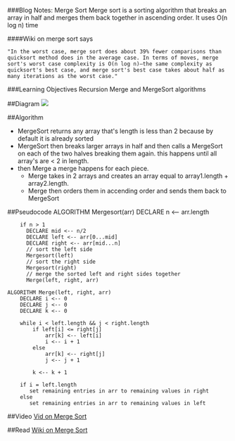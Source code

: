 ###Blog Notes: Merge Sort
Merge sort is a sorting algorithm that breaks an array in half and merges them back together in ascending order.
It uses  O(n log n) time

####Wiki on merge sort says

    "In the worst case, merge sort does about 39% fewer comparisons than quicksort method does in the average case. In terms of moves, merge sort's worst case complexity is O(n log n)—the same complexity as quicksort's best case, and merge sort's best case takes about half as many iterations as the worst case."


###Learning Objectives
Recursion 
Merge and MergeSort algorithms

##Diagram
<img src="https://en.wikipedia.org/wiki/Merge_sort#/media/File:Merge_sort_algorithm_diagram.svg"/>

##Algorithm
* MergeSort returns any array that's length is less than 2 because by default it is already sorted
* MergeSort then breaks larger arrays in half and then calls a MergeSort on each of the two halves breaking them again. this happens until all array's are < 2 in length. 
* then Merge a merge happens for each piece.
    * Merge takes in 2 arrays and creates an array equal to array1.length + array2.length.
    * Merge then orders them in accending order and sends them back to MergeSort
    
##Pseudocode
    ALGORITHM Mergesort(arr)
        DECLARE n <-- arr.length
               
        if n > 1
          DECLARE mid <-- n/2
          DECLARE left <-- arr[0...mid]
          DECLARE right <-- arr[mid...n]
          // sort the left side
          Mergesort(left)
          // sort the right side
          Mergesort(right)
          // merge the sorted left and right sides together
          Merge(left, right, arr)
    
    ALGORITHM Merge(left, right, arr)
        DECLARE i <-- 0
        DECLARE j <-- 0
        DECLARE k <-- 0
    
        while i < left.length && j < right.length
            if left[i] <= right[j]
                arr[k] <-- left[i]
                i <-- i + 1
            else
                arr[k] <-- right[j]
                j <-- j + 1
                
            k <-- k + 1
    
        if i = left.length
           set remaining entries in arr to remaining values in right
        else
           set remaining entries in arr to remaining values in left


##Video
[Vid on Merge Sort](https://www.youtube.com/watch?v=TzeBrDU-JaY)

##Read
[Wiki on Merge Sort](https://en.wikipedia.org/wiki/Merge_sort)

